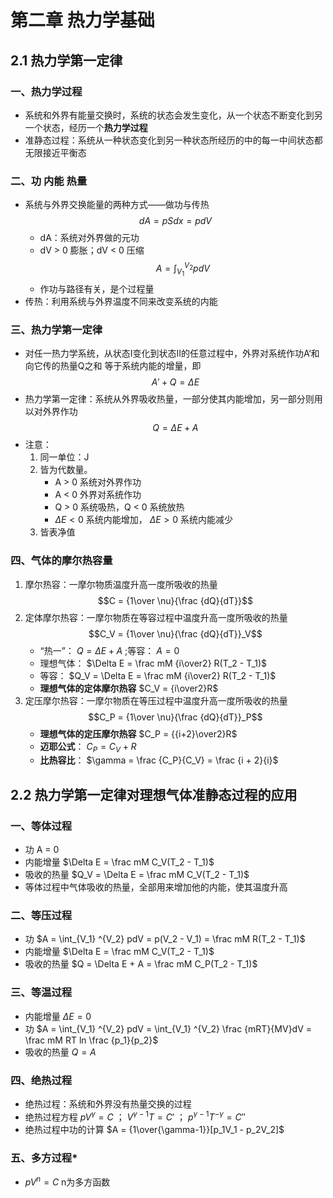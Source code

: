 # 第二章 热力学基础
## 2.1 热力学第一定律
### 一、热力学过程
- 系统和外界有能量交换时，系统的状态会发生变化，从一个状态不断变化到另一个状态，经历一个**热力学过程**
- 准静态过程：系统从一种状态变化到另一种状态所经历的中的每一中间状态都无限接近平衡态
### 二、功 内能 热量
- 系统与外界交换能量的两种方式——做功与传热 $$dA = pSdx = pdV$$
	- dA：系统对外界做的元功
	- dV > 0 膨胀；dV < 0 压缩
$$A = \int_{V_1} ^{V_2} pdV$$
	- 作功与路径有关，是个过程量
- 传热：利用系统与外界温度不同来改变系统的内能
### 三、热力学第一定律
- 对任一热力学系统，从状态I变化到状态II的任意过程中，外界对系统作功A‘和向它传的热量Q之和 等于系统内能的增量，即 $$A' + Q = \Delta E$$
- 热力学第一定律：系统从外界吸收热量，一部分使其内能增加，另一部分则用以对外界作功 $$Q = \Delta E + A$$
- 注意：
	1. 同一单位：J
	2. 皆为代数量。
		- A > 0 系统对外界作功
		- A < 0 外界对系统作功
		- Q > 0 系统吸热，Q < 0 系统放热
		-  $\Delta E < 0$ 系统内能增加， $\Delta E > 0$ 系统内能减少
	3. 皆表净值
### 四、气体的摩尔热容量
1. 摩尔热容：一摩尔物质温度升高一度所吸收的热量 $$C = {1\over \nu}{\frac {dQ}{dT}}$$
2. 定体摩尔热容：一摩尔物质在等容过程中温度升高一度所吸收的热量 $$C_V = {1\over \nu}{\frac {dQ}{dT}}_V$$ 
	- “热一”： $Q = \Delta E + A$ ;等容： $A = 0$
	- 理想气体： $\Delta E = \frac mM {i\over2} R(T_2 - T_1)$
	- 等容： $Q_V = \Delta E = \frac mM {i\over2} R(T_2 - T_1)$
	- **理想气体的定体摩尔热容** $C_V = {i\over2}R$
3. 定压摩尔热容：一摩尔物质在等压过程中温度升高一度所吸收的热量 $$C_P = {1\over \nu}{\frac {dQ}{dT}}_P$$ 
	- **理想气体的定压摩尔热容** $C_P = {{i+2}\over2}R$
	- **迈耶公式**： $C_P = C_V + R$
	- **比热容比**： $\gamma = \frac {C_P}{C_V} = \frac {i + 2}{i}$
## 2.2 热力学第一定律对理想气体准静态过程的应用
### 一、等体过程
- 功 A = 0
- 内能增量 $\Delta E = \frac mM C_V(T_2 - T_1)$
- 吸收的热量 $Q_V = \Delta E = \frac mM C_V(T_2 - T_1)$
- 等体过程中气体吸收的热量，全部用来增加他的内能，使其温度升高
### 二、等压过程
- 功 $A = \int_{V_1} ^{V_2} pdV = p(V_2 - V_1) = \frac mM R(T_2 - T_1)$
- 内能增量 $\Delta E = \frac mM C_V(T_2 - T_1)$
- 吸收的热量 $Q = \Delta E + A = \frac mM C_P(T_2 - T_1)$
### 三、等温过程
- 内能增量 $\Delta E = 0$
- 功 $A = \int_{V_1} ^{V_2} pdV = \int_{V_1} ^{V_2} \frac {mRT}{MV}dV = \frac mM RT ln \frac {p_1}{p_2}$
- 吸收的热量 $Q = A$
### 四、绝热过程
- 绝热过程：系统和外界没有热量交换的过程
- 绝热过程方程 $pV^{\gamma} = C$ ； $V^{\gamma-1}T = C'$ ； $p^{\gamma-1}T^{-\gamma} = C''$
- 绝热过程中功的计算 $A = {1\over{\gamma-1}}[p_1V_1 - p_2V_2]$
### 五、多方过程*
-  $pV^n = C$ n为多方函数
